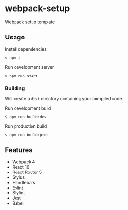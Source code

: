 # webpack-setup
Webpack setup template

## Usage
Install dependencies

```
$ npm i
```

Run development server

```
$ npm run start
```

### Building

Will create a `dist` directory containing your compiled code.

Run development build

```
$ npm run build:dev
```

Run production build

```
$ npm run build:prod
```

## Features

- Webpack 4
- React 16
- React Router 5
- Stylus
- Handlebars
- Eslint
- Stylint
- Jest
- Babel
